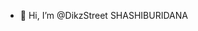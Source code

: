 - 👋 Hi, I’m @DikzStreet
SHASHIBURIDANA
<!---
DikzStreet/DikzStreet is a ✨ special ✨ repository because its `README.md` (this file) appears on your GitHub profile.
You can click the Preview link to take a look at your changes.
--->
